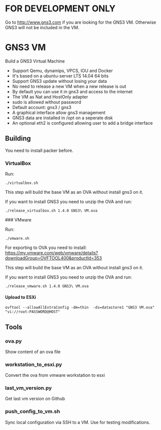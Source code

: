 # FOR DEVELOPMENT ONLY

Go to http://www.gns3.com if you are looking for 
the GNS3 VM. Otherwise GNS3 will not be included in the
VM.

# GNS3 VM

Build a GNS3 Virtual Machine 

* Support Qemu, dynamips, VPCS, IOU and Docker
* It's based on a ubuntu-server LTS 14.04 64 bits
* Support GNS3 update without losing your data
* No need to release a new VM when a new release is out
* By default you can use it in gns3 and access to the internet
* The VM as Nat and HostOnly adapter
* sudo is allowed without password
* Default account: gns3 / gns3
* A graphical interface allow gns3 management
* GNS3 data are installed in /opt on a seperate disk
* An optional eth2 is configured allowing user to add a bridge interface

## Building 

You need to install packer before.

### VirtualBox

Run:
```
./virtualbox.sh
```


This step will build the base VM as an OVA without install gns3 on it.

If you want to install GNS3 you need to unzip the OVA and run:
```
./release_virtualbox.sh 1.4.0 GNS3\ VM.ova
```

### VMware

Run:
```
./vmware.sh
```

For exporting to OVA you need to install:
https://my.vmware.com/web/vmware/details?downloadGroup=OVFTOOL400&productId=353


This step will build the base VM as an OVA without install gns3 on it.

If you want to install GNS3 you need to unzip the OVA and run:
```
./release_vmware.sh 1.4.0 GNS3\ VM.ova
```

#### Upload to ESXi

```
ovftool --allowAllExtraConfig -dm=thin  -ds=datastore1 "GNS3 VM.ova" "vi://root:PASSWORD@HOST"
```

## Tools

### ova.py

Show content of an ova file

### workstation_to_esxi.py

Convert the ova from vmware workstation to esxi

### last_vm_version.py

Get last vm version on Github


### push_config_to_vm.sh

Sync local configuration via SSH to a VM. Use for testing modifications.

